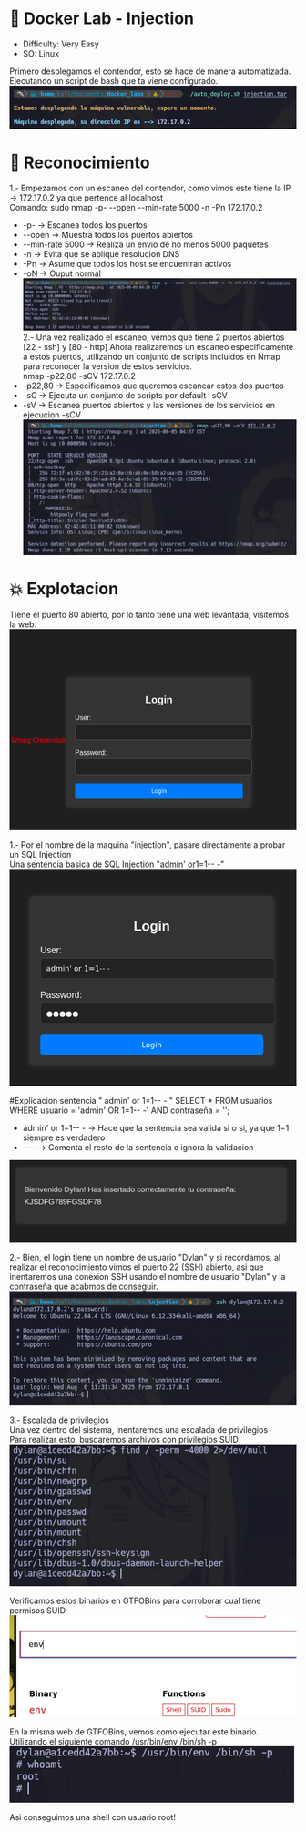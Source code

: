 # 🐋 Docker Lab - Injection

- Difficulty: Very Easy
- SO: Linux 

Primero desplegamos el contendor, esto se hace de manera automatizada. Ejecutando un script de bash que ta viene configurado. 
![DespliegueDocker](./images/InjectionImages/desplieuge.png)

# 🎯 Reconocimiento 
1.- Empezamos con un escaneo del contendor, como vimos este tiene la IP -> 172.17.0.2 ya que pertence al localhost  
Comando: sudo nmap -p- --open --min-rate 5000 -n -Pn 172.17.0.2 
- -p- -> Escanea todos los puertos
- --open -> Muestra todos los puertos abiertos 
- --min-rate 5000 -> Realiza un envio de no menos 5000 paquetes 
- -n -> Evita que se aplique resolucion DNS
- -Pn -> Asume que todos los host se encuentran activos 
- -oN -> Ouput normal 
![Reconocimiento](./images/InjectionImages/reconocimientoNmap.png)
2.- Una vez realizado el escaneo, vemos que tiene 2 puertos abiertos [22 - ssh]  y [80 - http]
  Ahora realizaremos un escaneo especificamente a estos puertos, utilizando un conjunto de scripts incluidos en Nmap para reconocer la version de estos servicios.<br>
  nmap -p22,80 -sCV 172.17.0.2
- -p22,80 -> Especificamos que queremos escanear estos dos puertos
- -sC -> Ejecuta un conjunto de scripts por default -sCV
- -sV -> Escanea puertos abiertos y las versiones de los servicios en ejecucion -sCV
![Servicios](./images/InjectionImages/versionesServices.png) <br>

# 💥 Explotacion 
Tiene el puerto 80 abierto, por lo tanto tiene una web levantada, visitemos la web. 
![Web](./images/InjectionImages/web.png)

1.- Por el nombre de la maquina "injection", pasare directamente a probar un SQL Injection  
Una sentencia basica de SQL Injection "admin' or1=1-- -"  
![SQLInjection](./images/InjectionImages/sqlInjection.png)

#Explicacion sentencia " admin' or 1=1-- - " 
SELECT * FROM usuarios WHERE usuario = 'admin' OR 1=1-- -' AND contraseña = '';
- admin' or 1=1-- - -> Hace que la sentencia sea valida si o si, ya que 1=1 siempre es verdadero
- -- - -> Comenta el resto de la sentencia e ignora la validacion

![Login](./images/InjectionImages/login.png)

2.- Bien, el login tiene un nombre de usuario "Dylan" y si recordamos, al realizar el reconocimiento vimos el puerto 22 (SSH) abierto, asi que inentaremos una conexion SSH usando el nombre de usuario "Dylan" y la contraseña que acabmos de conseguir.
![SSH](./images/InjectionImages/ssh.png)

3.- Escalada de privilegios<br>
Una vez dentro del sistema, inentaremos una escalada de privilegios<br>
Para realizar esto, buscaremos archivos con privilegios SUID
![SUID](./images/InjectionImages/SUID.png)

Verificamos estos binarios en GTFOBins para corroborar cual tiene permisos SUID
![PrivSUID](./images/InjectionImages/privSUID.png)

En la misma web de GTFOBins, vemos como ejecutar este binario.
Utilizando el siguiente comando
/usr/bin/env /bin/sh -p
![Root](./images/InjectionImages/root.png)

Asi conseguimos una shell con usuario root! 



